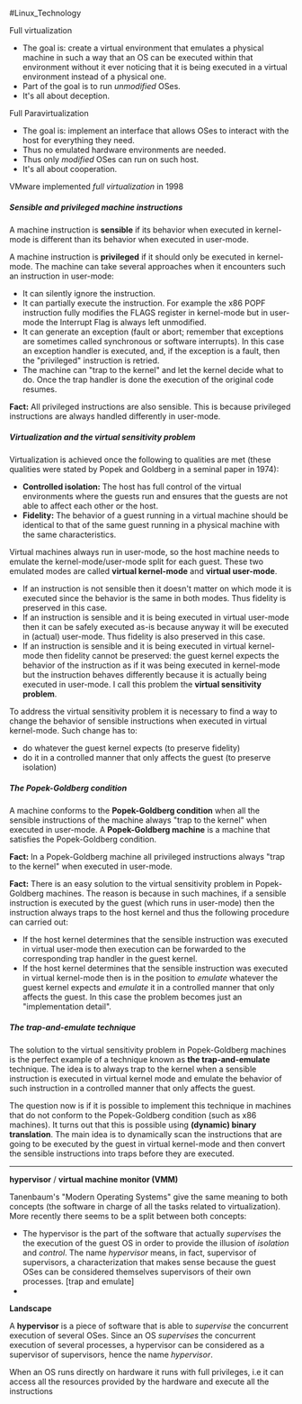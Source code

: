 #Linux_Technology

Full virtualization

- The goal is: create a virtual environment that emulates a physical machine in such a way that an OS can be executed within that environment without it ever noticing that it is being executed in a virtual environment instead of a physical one.
- Part of the goal is to run _unmodified_ OSes.
- It's all about deception.

Full Paravirtualization

- The goal is: implement an interface that allows OSes to interact with the host for everything they need.
- Thus no emulated hardware environments are needed.
- Thus only _modified_ OSes can run on such host.
- It's all about cooperation.


VMware implemented _full virtualization_ in 1998
##### Sensible and privileged machine instructions

A machine instruction is **sensible** if its behavior when executed in kernel-mode is different than its behavior when executed in user-mode.

A machine instruction is **privileged** if it should only be executed in kernel-mode. The machine can take several approaches when it encounters such an instruction in user-mode:

- It can silently ignore the instruction.
- It can partially execute the instruction. For example the x86 POPF instruction fully modifies the FLAGS register in kernel-mode but in user-mode the Interrupt Flag is always left unmodified.
- It can generate an exception (fault or abort; remember that exceptions are sometimes called synchronous or software interrupts). In this case an exception handler is executed, and, if the exception is a fault, then the "privileged" instruction is retried.
- The machine can "trap to the kernel" and let the kernel decide what to do. Once the trap handler is done the execution of the original code resumes.

**Fact:** All privileged instructions are also sensible. This is because privileged instructions are always handled differently in user-mode.

##### Virtualization and the virtual sensitivity problem

Virtualization is achieved once the following to qualities are met (these qualities were stated by Popek and Goldberg in a seminal paper in 1974):

- **Controlled isolation:** The host has full control of the virtual environments where the guests run and ensures that the guests are not able to affect each other or the host.
- **Fidelity:** The behavior of a guest running in a virtual machine should be identical to that of the same guest running in a physical machine with the same characteristics.

Virtual machines always run in user-mode, so the host machine needs to emulate the kernel-mode/user-mode split for each guest. These two emulated modes are called **virtual kernel-mode** and **virtual user-mode**.

- If an instruction is not sensible then it doesn't matter on which mode it is executed since the behavior is the same in both modes. Thus fidelity is preserved in this case.
- If an instruction is sensible and it is being executed in virtual user-mode then it can be safely executed as-is because anyway it will be executed in (actual) user-mode. Thus fidelity is also preserved in this case.
- If an instruction is sensible and it is being executed in virtual kernel-mode then fidelity cannot be preserved: the guest kernel expects the behavior of the instruction as if it was being executed in kernel-mode but the instruction behaves differently because it is actually being executed in user-mode. I call this problem the **virtual sensitivity problem**.

To address the virtual sensitivity problem it is necessary to find a way to change the behavior of sensible instructions when executed in virtual kernel-mode. Such change has to:

- do whatever the guest kernel expects (to preserve fidelity)
- do it in a controlled manner that only affects the guest (to preserve isolation)

##### The Popek-Goldberg condition

A machine conforms to the **Popek-Goldberg condition** when all the sensible instructions of the machine always "trap to the kernel" when executed in user-mode. A **Popek-Goldberg machine** is a machine that satisfies the Popek-Goldberg condition.

**Fact:** In a Popek-Goldberg machine all privileged instructions always "trap to the kernel" when executed in user-mode.

**Fact:** There is an easy solution to the virtual sensitivity problem in Popek-Goldberg machines. The reason is because in such machines, if a sensible instruction is executed by the guest (which runs in user-mode) then the instruction always traps to the host kernel and thus the following procedure can carried out:

- If the host kernel determines that the sensible instruction was executed in virtual user-mode then execution can be forwarded to the corresponding trap handler in the guest kernel.
- If the host kernel determines that the sensible instruction was executed in virtual kernel-mode then is in the position to _emulate_ whatever the guest kernel expects and _emulate_ it in a controlled manner that only affects the guest. In this case the problem becomes just an "implementation detail".

##### The trap-and-emulate technique

The solution to the virtual sensitivity problem in Popek-Goldberg machines is the perfect example of a technique known as **the trap-and-emulate** technique. The idea is to always trap to the kernel when a sensible instruction is executed in virtual kernel mode and emulate the behavior of such instruction in a controlled manner that only affects the guest.

The question now is if it is possible to implement this technique in machines that do not conform to the Popek-Goldberg condition (such as x86 machines). It turns out that this is possible using **(dynamic) binary translation**. The main idea is to dynamically scan the instructions that are going to be executed by the guest in virtual kernel-mode and then convert the sensible instructions into traps before they are executed.

---

**hypervisor** / **virtual machine monitor (VMM)**

Tanenbaum's "Modern Operating Systems" give the same meaning to both concepts (the software in charge of all the tasks related to virtualization). More recently there seems to be a split between both concepts:

- The hypervisor is the part of the software that actually _supervises_ the the execution of the guest OS in order to provide the illusion of _isolation_ and _control_. The name _hypervisor_ means, in fact, supervisor of supervisors, a characterization that makes sense because the guest OSes can be considered themselves supervisors of their own processes. \[trap and emulate]
- 

**Landscape**

A **hypervisor** is a piece of software that is able to _supervise_ the concurrent execution of several OSes. Since an OS _supervises_ the concurrent execution of several processes, a hypervisor can be considered as a supervisor of supervisors, hence the name _hypervisor_.

When an OS runs directly on hardware it runs with full privileges, i.e it can access all the resources provided by the hardware and execute all the instructions